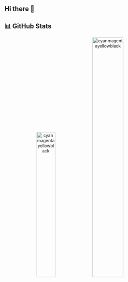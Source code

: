 ## Hi there 👋

<!--
**cyanmagentayellowblack/cyanmagentayellowblack** is a ✨ _special_ ✨ repository because its `README.md` (this file) appears on your GitHub profile.

Here are some ideas to get you started:

- 🔭 I’m currently working on ...
- 🌱 I’m currently learning ...
- 👯 I’m looking to collaborate on ...
- 🤔 I’m looking for help with ...
- 💬 Ask me about ...
- 📫 How to reach me: ...
- 😄 Pronouns: ...
- ⚡ Fun fact: ...
-->

## 📊 GitHub Stats

<div align="center">
  <img src="https://github-readme-stats.vercel.app/api/top-langs?username=cyanmagentayellowblack&show_icons=true&theme=synthwave&locale=en&layout=compact" alt="cyanmagentayellowblack" width="35%"/>
  <img src="https://github-readme-stats.vercel.app/api?username=cyanmagentayellowblack&show_icons=true&theme=synthwave&locale=en" alt="cyanmagentayellowblack" width="45%"/>
</div>
